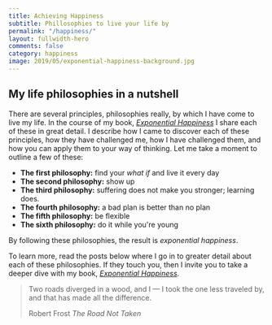 ```yaml
---
title: Achieving Happiness
subtitle: Phillosophies to live your life by
permalink: "/happiness/"
layout: fullwidth-hero
comments: false
category: happiness
image: 2019/05/exponential-happiness-background.jpg
---
```


## My life philosophies in a nutshell

There are several principles, philosophies really, by which I have come to live my life. In the course of my book, [*Exponential Happiness*](/book/) I share each of these in great detail. I describe how I came to discover each of these principles, how they have challenged me, how I have challenged them, and how you can apply them to your way of thinking. Let me take a moment to outline a few of these:

- **The first philosophy:** find your *what if* and live it every day
- **The second philosophy:** show up
- **The third philosophy:** suffering does not make you stronger; learning does.
- **The fourth philosophy:** a bad plan is better than no plan
- **The fifth philosophy:** be flexible 
- **The sixth philosophy:** do it while you're young

By following these philosophies, the result is *exponential happiness*.

To learn more, read the posts below where I go in to greater detail about each of these philosophies. If they touch you, then I invite you to take a deeper dive with my book, [*Exponential Happiness*](/book/).

<blockquote class="blockquote text-center bg-light p-5">
	<p class="mb-0">Two roads diverged in a wood, and I — I took the one less traveled by, and that has made all the difference.</p>
	<footer class="blockquote-footer">Robert Frost <cite title="Source Title">The Road Not Taken</cite></footer>
</blockquote>